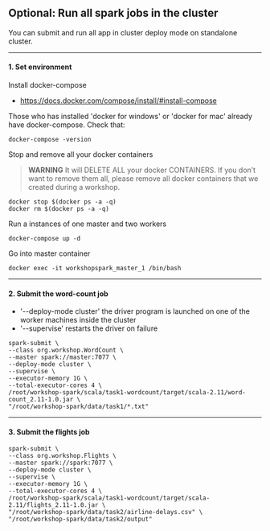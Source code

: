 ## Optional: Run all spark jobs in the cluster
  You can submit and run all app in cluster deploy mode on standalone cluster.
___

#### 1. Set environment
  Install docker-compose
  * https://docs.docker.com/compose/install/#install-compose
  
  Those who has installed 'docker for windows' or 'docker for mac' already have docker-compose. Check that:
  ```
  docker-compose -version
  ```
  
  Stop and remove all your docker containers
  > **WARNING** It will DELETE ALL your docker CONTAINERS. If you don’t want to remove them all, please remove all docker containers that we created during a workshop.
  ```
  docker stop $(docker ps -a -q)
  docker rm $(docker ps -a -q)
  ```
  
  Run a instances of one master and two workers
  ```
  docker-compose up -d
  ```
  Go into master container
  ```
  docker exec -it workshopspark_master_1 /bin/bash
  ```
___

#### 2. Submit the word-count job
  * '--deploy-mode cluster' the driver program is launched on one of the worker machines inside the cluster
  * '--supervise' restarts the driver on failure
  ```
  spark-submit \
  --class org.workshop.WordCount \
  --master spark://master:7077 \
  --deploy-mode cluster \
  --supervise \
  --executor-memory 1G \
  --total-executor-cores 4 \
  /root/workshop-spark/scala/task1-wordcount/target/scala-2.11/word-count_2.11-1.0.jar \
  "/root/workshop-spark/data/task1/*.txt"
  ```
___

#### 3. Submit the flights job
  ```
  spark-submit \
  --class org.workshop.Flights \
  --master spark://spark:7077 \
  --deploy-mode cluster \
  --supervise \
  --executor-memory 1G \
  --total-executor-cores 4 \
  /root/workshop-spark/scala/task1-wordcount/target/scala-2.11/flights_2.11-1.0.jar \
  "/root/workshop-spark/data/task2/airline-delays.csv" \
  "/root/workshop-spark/data/task2/output"
  ```
